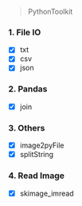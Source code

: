 > PythonToolkit

### 1. File IO

- [x] <span id="txt">txt
- [x] <span id="csv">csv
- [x] <span id="json">json

### 2. Pandas

- [x] <span id='panda_join'>join

### 3. Others

- [x] <span id="image2pyFile">image2pyFile
- [x] <span id="splitString">splitString

### 4. Read Image
- [x] <span id="skimage_imread">skimage_imread